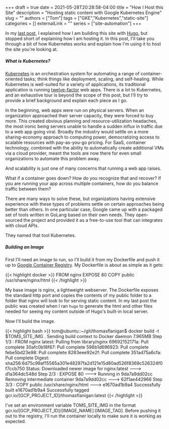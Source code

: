 +++ 
draft = true
date = 2021-05-28T20:28:58-04:00
title = "How I Host this Site"
description = "Hosting static content with Google Kubernetes Engine"
slug = ""
authors = ["Tom"]
tags = ["GKE","Kubernetes","static-site"]
categories = []
externalLink = ""
series = ["site-automation"]
+++

In my [last post](/posts/building-with-hugo/), I explained how I am building this site with [Hugo](https://gohugo.io/), but stopped short of explaining how I am hosting it.
In this post, I'll take you through a bit of how Kubernetes works and explain how I'm using it to host the site you're looking at.

##### What is Kubernetes?

[Kubernetes](https://kubernetes.io/) is an orchestration system for automating a range of container-oriented tasks; think things like deployment, scaling, and self-healing.
While Kubernetes is well-suited for a variety of applications, its traditional application is running [twelve-factor](https://12factor.net/) web apps.
There is a lot to Kubernetes, and an exhaustive tour is beyond the scope of this post, but I'll try to provide a brief background and explain each piece as I go.

In the beginning, web apps were run on physical servers.
When an organization approached their server capacity, they were forced to buy more.
This created obvious planning and resource-utilization headaches, the most ironic being servers unable to handle a sudden influx in traffic due to a web app going viral.
Broadly the industry would settle on a more sharing-economy approach to computing power, democratizing access to scalable resources with pay-as-you-go pricing.
For SaaS, container technology, combined with the ability to automatically create additional VMs via a cloud provider, meant the tools are now there for even small organizations to automate this problem away.

And scalability is just one of many concerns that running a web app raises.

What if a container goes down? 
How do you recognize that and recover? 
If you are running your app across multiple containers, how do you balance traffic between them?

There are many ways to solve these, but organizations having extensive experience with these types of problems settle on certain approaches being better than others.
In one particular case, Google came up with a packaged set of tools written in GoLang based on their own needs. 
They open-sourced the project and provided it as a free-to-use tool that can integrates with cloud APIs.

They named that tool Kubernetes.

##### Building an Image

First I'll need an image to run, so I'll build it from my Dockerfile and push it up to [Google Container Registry](https://cloud.google.com/container-registry).
My Dockerfile is about as simple as it gets:

{{< highlight docker >}}
FROM nginx
EXPOSE 80
COPY public /usr/share/nginx/html
{{< /highlight >}}

My base image is nginx, a lightweight webserver.
The Dockerfile exposes the standard http port and copies the contents of my public folder to a folder that nginx will look to for serving static content.
In my last post the public was created when I ran ```hugo``` to generate the html and other files needed for seeing my content outside of Hugo's built-in local server.

Now I'll build the image.

{{< highlight bash >}}
tom@ubuntu::~/git/thomasflanigan$ docker build -t $TOMS_SITE_IMG .
Sending build context to Docker daemon  7.965MB
Step 1/3 : FROM nginx
latest: Pulling from library/nginx
69692152171a: Pull complete
30afc0b18f67: Pull complete
596b1d696923: Pull complete
febe5bd23e98: Pull complete
8283eee92e2f: Pull complete
351ad75a6cfa: Pull complete
Digest: sha256:6d75c99af15565a301e48297fa2d121e15d80ad526f8369c526324f0f7ccb750
Status: Downloaded newer image for nginx:latest
---> d1a364dc548d
Step 2/3 : EXPOSE 80
---> Running in 9da7a9dd02cc
Removing intermediate container 9da7a9dd02cc
---> 62f1ae442966
Step 3/3 : COPY public /usr/share/nginx/html
---> e1670ad1b9a4
Successfully built e1670ad1b9a4
Successfully tagged gcr.io/[GCP_PROJECT_ID]/thomasflanigan:latest
{{< /highlight >}}

I've set an environment variable TOMS_SITE_IMG in the format gcr.io/[GCP_PROJECT_ID]/[IMAGE_NAME]:[IMAGE_TAG].
Before pushing it out to the registry, I'll run the container locally to make sure it is working as expected.



